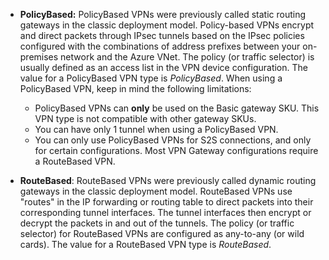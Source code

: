 * **PolicyBased:** PolicyBased VPNs were previously called static routing gateways in the classic deployment model. Policy-based VPNs encrypt and direct packets through IPsec tunnels based on the IPsec policies configured with the combinations of address prefixes between your on-premises network and the Azure VNet. The policy (or traffic selector) is usually defined as an access list in the VPN device configuration. The value for a PolicyBased VPN type is *PolicyBased*. When using a PolicyBased VPN, keep in mind the following limitations:

  * PolicyBased VPNs can **only** be used on the Basic gateway SKU. This VPN type is not compatible with other gateway SKUs.
  * You can have only 1 tunnel when using a PolicyBased VPN.
  * You can only use PolicyBased VPNs for S2S connections, and only for certain configurations. Most VPN Gateway configurations require a RouteBased VPN.
* **RouteBased**: RouteBased VPNs were previously called dynamic routing gateways in the classic deployment model. RouteBased VPNs use "routes" in the IP forwarding or routing table to direct packets into their corresponding tunnel interfaces. The tunnel interfaces then encrypt or decrypt the packets in and out of the tunnels. The policy (or traffic selector) for RouteBased VPNs are configured as any-to-any (or wild cards). The value for a RouteBased VPN type is *RouteBased*.